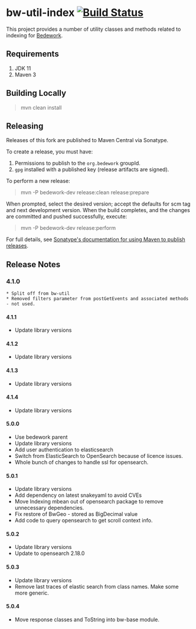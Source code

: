 # bw-util-index [![Build Status](https://travis-ci.org/Bedework/bw-util-index.svg)](https://travis-ci.org/Bedework/bw-util-index)

This project provides a number of utility classes and methods related to indexing for
[Bedework](https://www.apereo.org/projects/bedework).

## Requirements

1. JDK 11
2. Maven 3

## Building Locally

> mvn clean install

## Releasing

Releases of this fork are published to Maven Central via Sonatype.

To create a release, you must have:

1. Permissions to publish to the `org.bedework` groupId.
2. `gpg` installed with a published key (release artifacts are signed).

To perform a new release:

> mvn -P bedework-dev release:clean release:prepare

When prompted, select the desired version; accept the defaults for scm tag and next development version.
When the build completes, and the changes are committed and pushed successfully, execute:

> mvn -P bedework-dev release:perform

For full details, see [Sonatype's documentation for using Maven to publish releases](http://central.sonatype.org/pages/apache-maven.html).

## Release Notes
### 4.1.0
    * Split off from bw-util
    * Removed filters parameter from postGetEvents and associated methods - not used.

#### 4.1.1
* Update library versions

#### 4.1.2
* Update library versions

#### 4.1.3
* Update library versions

#### 4.1.4
* Update library versions

#### 5.0.0
* Use bedework parent
* Update library versions
* Add user authentication to elasticsearch
* Switch from ElasticSearch to OpenSearch because of licence issues.
* Whole bunch of changes to handle ssl for opensearch.

#### 5.0.1
* Update library versions
* Add dependency on latest snakeyaml to avoid CVEs
* Move Indexing mbean out of opensearch package to remove unnecessary dependencies.
* Fix restore of BwGeo - stored as BigDecimal value
* Add code to query opensearch to get scroll context info.

#### 5.0.2
* Update library versions
* Update to opensearch 2.18.0

#### 5.0.3
* Update library versions
* Remove last traces of elastic search from class names. Make some more generic.

#### 5.0.4
* Move response classes and ToString into bw-base module.
